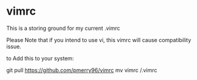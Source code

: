 # vimrc
This is a storing ground for my current .vimrc


Please Note that if you intend to use vi, this vimrc will cause compatibility issue.


to Add this to your system:

git pull https://github.com/pmerry96/vimrc
mv vimrc /.vimrc
